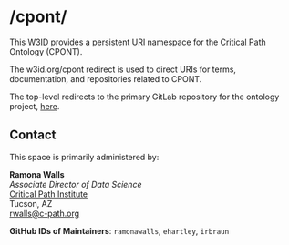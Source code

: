 # /cpont/

This [W3ID](https://w3id.org) provides a persistent URI namespace for the [Critical Path](https://c-path.org/) Ontology (CPONT).

The w3id.org/cpont redirect is used to direct URIs for terms, documentation, and repositories related to CPONT.

The top-level redirects to the primary GitLab repository for the ontology project, [here](https://gitlab.c-path.org/c-pathontology/critical-path-ontology/).

## Contact
This space is primarily administered by:  

**Ramona Walls**  
*Associate Director of Data Science*  
[Critical Path Institute](https://c-path.org/)  
Tucson, AZ  
<rwalls@c-path.org>  

**GitHub IDs of Maintainers**: `ramonawalls`, `ehartley`, `irbraun`
